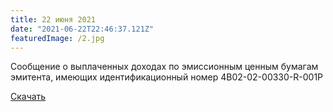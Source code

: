 ```yaml
---
title: 22 июня 2021
date: "2021-06-22T22:46:37.121Z"
featuredImage: /2.jpg
---
```


Сообщение о выплаченных доходах по эмиссионным ценным бумагам эмитента, имеющих идентификационный номер 4B02-02-00330-R-001P

[Скачать](/_soobshchenie_o_vyplachennom_kupone-2_bo.pdf)